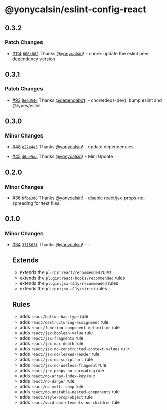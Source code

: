 # @yonycalsin/eslint-config-react

## 0.3.2

### Patch Changes

- [#114](https://github.com/yonycalsin/eslint-config/pull/114) [`668c882`](https://github.com/yonycalsin/eslint-config/commit/668c882615fbdeb13562f314d9576d74e6f3144f) Thanks [@yonycalsin](https://github.com/yonycalsin)! - chore: update the eslint peer dependency version

## 0.3.1

### Patch Changes

- [#93](https://github.com/yonycalsin/eslint-config/pull/93) [`0d6d54e`](https://github.com/yonycalsin/eslint-config/commit/0d6d54e2af9c65153bfba4594c1e57ddc31f566d) Thanks [@dependabot](https://github.com/apps/dependabot)! - chore(deps-dev): bump eslint and @types/eslint

## 0.3.0

### Minor Changes

- [#48](https://github.com/yonycalsin/eslint-config/pull/48) [`e27e4a3`](https://github.com/yonycalsin/eslint-config/commit/e27e4a3fc55589ccc610cf59fa8eedbf380c9f85) Thanks [@yonycalsin](https://github.com/yonycalsin)! - update dependencies

- [#45](https://github.com/yonycalsin/eslint-config/pull/45) [`46ae9aa`](https://github.com/yonycalsin/eslint-config/commit/46ae9aa742c414209ecc5a78aaa7aa698a82c1cf) Thanks [@yonycalsin](https://github.com/yonycalsin)! - Mini Update

## 0.2.0

### Minor Changes

- [#36](https://github.com/yonycalsin/eslint-config/pull/36) [`bfbe3d6`](https://github.com/yonycalsin/eslint-config/commit/bfbe3d67bff64a27586cb94cef850675497efa93) Thanks [@yonycalsin](https://github.com/yonycalsin)! - disable react/jsx-props-no-spreading for test files

## 0.1.0

### Minor Changes

- [#34](https://github.com/yonycalsin/eslint-config/pull/34) [`3f1563f`](https://github.com/yonycalsin/eslint-config/commit/3f1563ff78f67352a9ecdf3afe13cb040e90c28c) Thanks [@yonycalsin](https://github.com/yonycalsin)! - -

  ## Extends

  - extends the `plugin:react/recommended` rules
  - extends the `plugin:react-hooks/recommended` rules
  - extends the `plugin:jsx-a11y/recommended` rules
  - extends the `plugin:jsx-a11y/strict` rules

  ## Rules

  - adds `react/button-has-type` rule
  - adds `react/destructuring-assignment` rule
  - adds `react/function-component-definition` rule
  - adds `react/jsx-boolean-value` rule
  - adds `react/jsx-fragments` rule
  - adds `react/jsx-max-depth` rule
  - adds `react/jsx-no-constructed-context-values` rule
  - adds `react/jsx-no-leaked-render` rule
  - adds `react/jsx-no-script-url` rule
  - adds `react/jsx-no-useless-fragment` rule
  - adds `react/jsx-props-no-spreading` rule
  - adds `react/no-array-index-key` rule
  - adds `react/no-danger` rule
  - adds `react/no-multi-comp` rule
  - adds `react/no-unstable-nested-components` rule
  - adds `react/style-prop-object` rule
  - adds `react/void-dom-elements-no-children` rule

